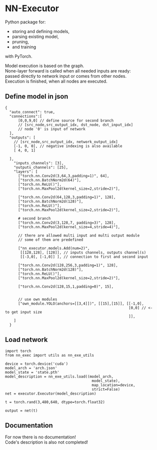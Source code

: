 # NN-Executor

Python package for:
* storing and defining models,
* parsing existing model,
* pruning,
* and training

with PyTorch.


Model execution is based on the graph.\
None-layer forward  is called when all needed inputs are ready: \
passed directly to network input or comes from other nodes.\
Execution is finished, when all nodes are executed.


## Define model in json
```
{
  "auto_connect": true,
  "connections":[
      [0,0,9,0] // define source for second branch
      // [src_node,src_output_idx, dst_node, dst_input_idx]
      // node '0' is input of network
  ],
  "outputs": [
    // [src_node,src_output_idx, network_output_idx]
    [-1, 0, 0], // negative indexing is also available
    [ 4, 0, 1] 
    
  ],
    "inputs_channels": [3],
    "outputs_channels": [25],
    "layers": [
      ["torch.nn.Conv2d(3,64,3,padding=1)", 64],
      ["torch.nn.BatchNorm2d(64)"],
      ["torch.nn.ReLU()"],
      ["torch.nn.MaxPool2d(kernel_size=2,stride=2)"],
      
      ["torch.nn.Conv2d(64,128,3,padding=1)", 128],
      ["torch.nn.BatchNorm2d(128)"],
      ["torch.nn.ReLU()"],
      ["torch.nn.MaxPool2d(kernel_size=2,stride=2)"],
      
      # second branch
      ["torch.nn.Conv2d(3,128,7, padding=3)", 128],
      ["torch.nn.MaxPool2d(kernel_size=4,stride=4)"],
      
      // there are allowed multi input and multi output module
      // some of them are predefined
      
      ["nn_executor.models.Add(num=2)", 
       [[128,128], [128]], // inputs channels, outputs channel(s)
       [[-3,0], [-1,0]] ], // connection to first and second input
      
      ["torch.nn.Conv2d(128,256,3,padding=1)", 128],
      ["torch.nn.BatchNorm2d(128)"],
      ["torch.nn.ReLU()"],
      ["torch.nn.MaxPool2d(kernel_size=2,stride=2)"],
      
      ["torch.nn.Conv2d(128,15,1,padding=0)", 15],
      
      
      // use own modules
      ["own_module.YOLO(anchors=[[3,4]])", [[15],[15]], [[-1,0],
                                                         [0,0] // <- to get input size
                                                         ]],
    ]
  }
```

## Load network
```
import torch
from nn_exec import utils as nn_exe_utils

device = torch.device('cuda')
model_arch = 'arch.json'
model_state = 'state.pth'
model_description = nn_exe_utils.load((model_arch,
                                        model_state), 
                                        map_location=device,
                                        strict=False)
net = executor.Executor(model_description)

t = torch.rand(3,480,640, dtype=torch.float32)

output = net(t)

```
## Documentation
For now there is no documentation!\
Code's description is also not completed!